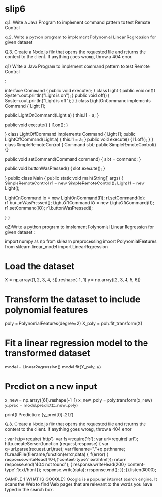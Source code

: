 # slip6



q.1. Write a Java Program to implement command pattern to test Remote Control

q.2. Write a python program to implement Polynomial Linear Regression for given dataset

Q.3. Create a Node.js file that opens the requested file and returns the content to the client.
If anything goes wrong, throw a 404 error. 







q1) Write a Java Program to implement command pattern to test Remote Control

:

interface Command {
 public void execute();
}
class Light {
 public void on(){
 System.out.println("Light is on");
 }
 public void off()
 {
 System.out.println("Light is off");
 }
}
 class LightOnCommand implements Command {
 Light l1;

 public LightOnCommand(Light a) {
 this.l1 = a;
 }

 public void execute() {
 l1.on();
 }

}
 class LightOffCommand implements Command {
Light l1;
public LightOffCommand(Light a) {
this.l1 = a;
}
public void execute() {
l1.off();
}
}
 class SimpleRemoteControl {
 Command slot;
public SimpleRemoteControl() {}

 public void setCommand(Command command) {
 slot = command;
 }

 public void buttonWasPressed() {
 slot.execute();
 }

}
public class Main {
 public static void main(String[] args) {
 SimpleRemoteControl r1 = new SimpleRemoteControl();
 Light l1 = new Light();

LightOnCommand lo = new LightOnCommand(l1);
 r1.setCommand(lo);
 r1.buttonWasPressed();
LightOffCommand lO = new LightOffCommand(l1);
r1.setCommand(lO);
r1.buttonWasPressed();

 }
} 


q2)Write a python program to implement Polynomial Linear Regression for given dataset
:

import numpy as np
from sklearn.preprocessing import PolynomialFeatures
from sklearn.linear_model import LinearRegression

# Load the dataset
X = np.array([1, 2, 3, 4, 5]).reshape(-1, 1)
y = np.array([2, 3, 4, 5, 6])

# Transform the dataset to include polynomial features
poly = PolynomialFeatures(degree=2)
X_poly = poly.fit_transform(X)

# Fit a linear regression model to the transformed dataset
model = LinearRegression()
model.fit(X_poly, y)

# Predict on a new input
x_new = np.array([6]).reshape(-1, 1)
x_new_poly = poly.transform(x_new)
y_pred = model.predict(x_new_poly)

print(f'Prediction: {y_pred[0]:.2f}')


Q.3. Create a Node.js file that opens the requested file and returns the content to the client.
If anything goes wrong, throw a 404 error

:
var http=require('http');
var fs=require('fs');
var url=require('url');
http.createServer(function (request,response)
{
 var q=url.parse(request.url,true);
 var filename="."+q.pathname;
 fs.readFile(filename,function(error,data)
 {
 if(error)
 {
 response.writeHead(404,{'content-type':'text/html'});
 return response.end("404 not found");
 }
 response.writeHead(200,{'content-type':'text/html'});
 response.write(data);
 response.end();
});
}).listen(8000);

SAMPLE 1
WHAT IS GOOGLE?
Google is a popular internet search engine. It scans the Web to
find Web pages that are relevant to the words you have typed in
the search box.






